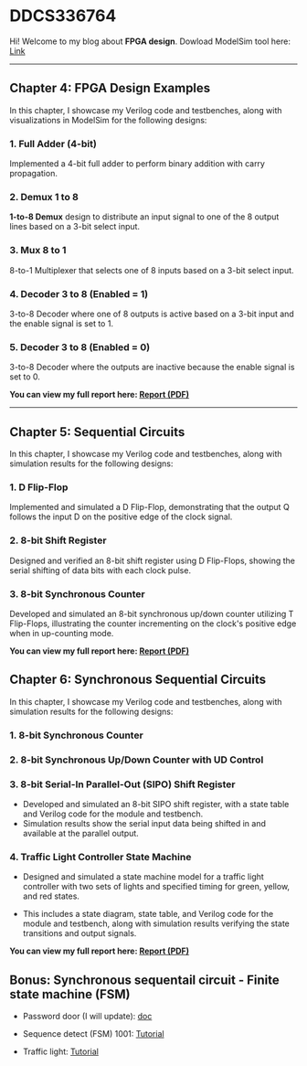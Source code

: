 # **DDCS336764**

Hi! Welcome to my blog about **FPGA design**.
Dowload ModelSim tool here: [Link](https://drive.google.com/file/d/1DSxM6HUUa3EVzUdVeWLhLVng778VrWoI/view?usp=sharing)

---

## **Chapter 4: FPGA Design Examples**

In this chapter, I showcase my Verilog code and testbenches, along with visualizations in ModelSim for the following designs:

### 1. **Full Adder (4-bit)**
Implemented a 4-bit full adder to perform binary addition with carry propagation.
### 2. **Demux 1 to 8**
**1-to-8 Demux** design to distribute an input signal to one of the 8 output lines based on a 3-bit select input.

### 3. **Mux 8 to 1**
8-to-1 Multiplexer that selects one of 8 inputs based on a 3-bit select input.

### 4. **Decoder 3 to 8 (Enabled = 1)**
3-to-8 Decoder where one of 8 outputs is active based on a 3-bit input and the enable signal is set to 1.

### 5. **Decoder 3 to 8 (Enabled = 0)**
3-to-8 Decoder where the outputs are inactive because the enable signal is set to 0.

**You can view my full report here: [Report (PDF)](https://github.com/giunzz/DDCS336764/blob/main/Chapter%204/Quick%20Question.%20Chapter%2004.pdf)**

---

## **Chapter 5: Sequential Circuits**

In this chapter, I showcase my Verilog code and testbenches, along with simulation results for the following designs:

### 1. D Flip-Flop
Implemented and simulated a D Flip-Flop, demonstrating that the output Q follows the input D on the positive edge of the clock signal.   
### 2. 8-bit Shift Register
Designed and verified an 8-bit shift register using D Flip-Flops, showing the serial shifting of data bits with each clock pulse.   
### 3. 8-bit Synchronous Counter
Developed and simulated an 8-bit synchronous up/down counter utilizing T Flip-Flops, illustrating the counter incrementing on the clock's positive edge when in up-counting mode.   

**You can view my full report here: [Report (PDF)](https://github.com/giunzz/DDCS336764/blob/main/Chapter%205/Quick%20Question.%20Chapter%2005.pdf)**

## **Chapter 6: Synchronous Sequential Circuits**

In this chapter, I showcase my Verilog code and testbenches, along with simulation results for the following designs:

### 1. 8-bit Synchronous Counter

### 2. 8-bit Synchronous Up/Down Counter with UD Control

### 3. 8-bit Serial-In Parallel-Out (SIPO) Shift Register
- Developed and simulated an 8-bit SIPO shift register, with a state table and Verilog code for the module and testbench. 
- Simulation results show the serial input data being shifted in and available at the parallel output.   

### 4. Traffic Light Controller State Machine
- Designed and simulated a state machine model for a traffic light controller with two sets of lights and specified timing for green, yellow, and red states. 

- This includes a state diagram, state table, and Verilog code for the module and testbench, along with simulation results verifying the state transitions and output signals. 


**You can view my full report here: [Report (PDF)](https://github.com/giunzz/DDCS336764/blob/main/Chapter%206/Quick%20Question.%20Chapter%2006.pdf)**

## **Bonus**: Synchronous sequentail circuit - Finite state machine (FSM)
- Password door (I will update): [doc](https://github.com/giunzz/DDCS336764/blob/main/Chapter%206/password_door.md)
- Sequence detect (FSM) 1001: [Tutorial](https://github.com/giunzz/DDCS336764/blob/main/Chapter%206/Sequence_detect.md)

- Traffic light: [Tutorial](https://github.com/giunzz/DDCS336764/blob/main/Chapter%206/DENGT.md)
